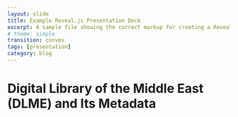 ```yaml
---
layout: slide
title: Example Reveal.js Presentation Deck
excerpt: A sample file showing the correct markup for creating a Reveal.js slide deck"
# theme: simple
transition: convex
tags: [presentation]
category: blog
---
```

# Digital Library of the Middle East (DLME) and Its Metadata
